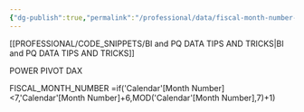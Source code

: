 ```yaml
---
{"dg-publish":true,"permalink":"/professional/data/fiscal-month-number-calc/","tags":["Power_bi","Data"],"noteIcon":""}
---
```


[[PROFESSIONAL/CODE_SNIPPETS/BI and PQ DATA TIPS AND TRICKS\|BI and PQ DATA TIPS AND TRICKS]]

POWER PIVOT DAX

FISCAL_MONTH_NUMBER
=if('Calendar'[Month Number]<7,'Calendar'[Month Number]+6,MOD('Calendar'[Month Number],7)+1)